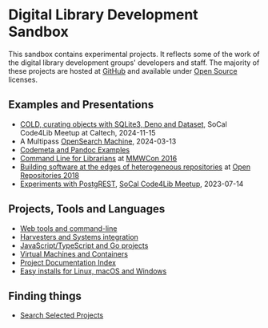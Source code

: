 
# Digital Library Development Sandbox

This sandbox contains experimental projects. It reflects some of the work of the digital library development groups' developers and staff.  The majority of these projects are hosted at [GitHub](https://github.com/caltechlibrary") and available under [Open Source](https://en.wikipedia.org/wiki/Open_source) licenses.


## Examples and Presentations

-  [COLD, curating objects with SQLite3, Deno and Dataset](https://caltechlibrary.github.io/cold/presentations/presentation1.html), SoCal Code4Lib Meetup at Caltech, 2024-11-15
- A Multipass [OpenSearch Machine](https://caltechlibrary.github.io/opensearch-machine), 2024-03-13
- [Codemeta and Pandoc Examples](codemeta-pandoc-examples)
- [Command Line for Librarians](https://caltechlibrary.github.io/command-line-for-librarians/) at [MMWCon 2016](https://mmwcon.org/sessions/21)
- [Building software at the edges of heterogeneous repositories](https://caltechlibrary.github.io/or2018-building-at-the-edges/) at [Open Repositories 2018](http://www.or2018.net/)
- [Experiments with PostgREST](https://caltechlibrary.github.io/newt/presentation), [SoCal Code4Lib Meetup](https://www.meetup.com/code4lib-socal/events/293314880/), 2023-07-14

## Projects, Tools and Languages

- [Web tools and command-line](web-and-cli-tools.md)
- [Harvesters and Systems integration](harvesters-and-system-integration.md)
- [JavaScript/TypeScript and Go projects](languages-and-tooling.md)
- [Virtual Machines and Containers](virtual-machines-and-containers.md)
- [Project Documentation Index](project_index.md "List all GitHub repositories with 'pages' enabled")
- [Easy installs for Linux, macOS and Windows](installers.md "Easy install instructions for Linux, macOS and Windows for our Go based tools")

## Finding things

- [Search Selected Projects](search.md)

